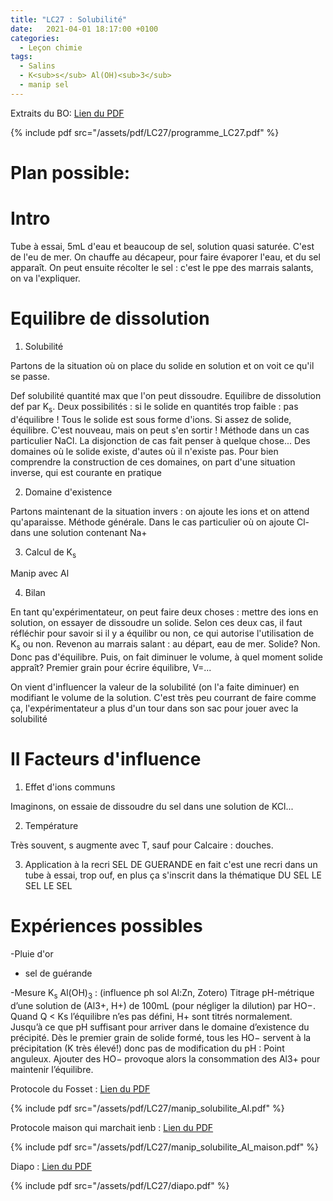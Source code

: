 ```yaml
---
title: "LC27 : Solubilité"
date:   2021-04-01 18:17:00 +0100
categories:
  - Leçon chimie
tags:
  - Salins
  - K<sub>s</sub> Al(OH)<sub>3</sub>
  - manip sel
---
```

Extraits du BO:
[Lien du PDF](/assets/pdf/LC27/programme_LC27.pdf)

{% include pdf src="/assets/pdf/LC27/programme_LC27.pdf" %}

# Plan possible: 
# Intro

Tube à essai, 5mL d'eau et beaucoup de sel, solution quasi saturée. C'est de l'eu de mer. On chauffe au décapeur, pour faire évaporer l'eau, et du sel apparaît. On peut ensuite récolter le sel : c'est le ppe des marrais salants, on va l'expliquer.
# Equilibre de dissolution

1) Solubilité

Partons de la situation où on place du solide en solution et on voit ce qu'il se passe.

Def solubilité quantité max que l'on peut dissoudre. Equilibre de dissolution def par K<sub>s</sub>.
Deux possibilités : si le solide en quantités trop faible : pas d'équilibre ! Tous le solide est sous forme d'ions. Si assez de solide, équilibre. C'est nouveau, mais on peut s'en sortir ! Méthode dans un cas particulier NaCl. La disjonction de cas fait penser à quelque chose... Des domaines où le solide existe, d'autes où il n'existe pas. Pour bien comprendre la construction de ces domaines, on part d'une situation inverse, qui est courante en pratique

2) Domaine d'existence

Partons maintenant de la situation invers : on ajoute les ions et on attend qu'aparaisse. Méthode générale.
Dans le cas particulier où on ajoute Cl- dans une solution contenant Na+

3) Calcul de K<sub>s</sub> 

Manip avec Al 

4) Bilan

En tant qu'expérimentateur, on peut faire deux choses : mettre des ions en solution, on essayer de dissoudre un solide. Selon ces deux cas, il faut réfléchir pour savoir si il y a équilibr ou non, ce qui autorise l'utilisation de K<sub>s</sub> ou non. 
Revenon au marrais salant : au départ, eau de mer. Solide? Non. Donc pas d'équilibre. Puis, on fait diminuer le volume, à quel moment solide appraît? Premier grain pour écrire équilibre, V=... 

On vient d'influencer la valeur de la solubilité (on l'a faite diminuer) en modifiant le volume de la solution. C'est très peu courrant de faire comme ça, l'expérimentateur a plus d'un tour dans son sac pour jouer avec la solubilité

# II Facteurs d'influence
1) Effet d'ions communs

Imaginons, on essaie de dissoudre du sel dans une solution de KCl...

2) Température

Très  souvent, s augmente avec T, sauf pour Calcaire : douches.


3) Application à la recri
SEL DE GUERANDE en fait c'est une recri dans un tube à essai, trop ouf, en plus ça s'inscrit dans la thématique DU SEL LE SEL LE SEL
# Expériences possibles 
-Pluie d'or
- sel de guérande

-Mesure K<sub>s</sub> Al(OH)<sub>3</sub> : (influence ph sol Al:Zn, Zotero)
Titrage pH-métrique d’une solution de (Al3+, H+) de 100mL (pour négliger la dilution) par HO−.
Quand Q < Ks l’équilibre n’es pas défini, H+ sont titrés normalement. Jusqu’à ce que pH suffisant pour
arriver dans le domaine d’existence du précipité. Dès le premier grain de solide formé, tous les HO−
servent à la précipitation (K très élevé!) donc pas de modification du pH : Point anguleux. Ajouter des
HO− provoque alors la consommation des Al3+ pour maintenir l’équilibre.

Protocole du Fosset : [Lien du PDF](/assets/pdf/LC27/manip_solubilite_Al.pdf)

{% include pdf src="/assets/pdf/LC27/manip_solubilite_Al.pdf" %}

Protocole maison qui marchait ienb : [Lien du PDF](/assets/pdf/LC27/manip_solubilite_Al_maison.pdf)

{% include pdf src="/assets/pdf/LC27/manip_solubilite_Al_maison.pdf" %}


Diapo : [Lien du PDF](/assets/pdf/LC27/diapo.pdf)

{% include pdf src="/assets/pdf/LC27/diapo.pdf" %}

